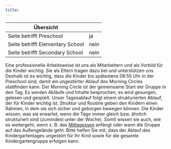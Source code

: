 ```yaml
---
title: 
---
```

| Übersicht | |
| --- | --- |
| Seite betrifft Preschool | ja |
| Seite betrifft Elementary School | nein |
| Seite betrifft Secondary School | nein |

Eine professionelle Arbeitsweise ist uns als Mitarbeitern und als Vorbild für die Kinder wichtig. Sie als Eltern tragen dazu bei und unterstützen uns. Deshalb ist es wichtig, dass die Kinder bis spätestens 08:55 Uhr in der Preschool sind, damit ein ungestörter Ablauf des Morning Circles stattfinden kann. Der Morning Circle ist der gemeinsame Start der Gruppe in den Tag. Es werden Abläufe und Inhalte besprochen, es wird gesungen, gelesen und gespielt. Unser Tagesablauf folgt einem strukturierten Ablauf, der für Kinder wichtig ist. Struktur und Routine geben den Kindern einen Rahmen, in dem sie sich sicher und geborgen bewegen können. Die Kinder wissen, was sie erwartet, wenn die Tage immer gleich bzw. ähnlich strukturiert sind (zumindest unter der Woche). Somit wissen sie auch, wie es weitergeht, wenn z. B. das [Mittagessen](/ISB-Eltern-wiki/de/Ern%C3%A4hrung_und_Schulessen "Ernährung und Schulessen") anfängt oder wann die Gruppe auf das Außengelände geht. Bitte helfen Sie mit, dass der Ablauf des Kindergartentages ungestört für Ihr Kind sowie für die gesamte Kindergartengruppe erfolgen kann.